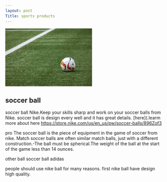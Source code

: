 ```yaml
---
layout: post
Title: sports products
---
```


![soccer ](/images/soccer.jpeg)

## soccer ball 

soccer ball Nike.Keep your skills sharp and work on your soccer balls from Nike. soccer ball is design every well and it has great details. 
[here](.learm more about here https://store.nike.com/us/en_us/pw/soccer-balls/896Zof3

pro
The soccer ball is the  piece of equipment in the game of soccer from nike. Match soccer balls are often similar  match balls, just with a different construction.-The ball must be spherical.The weight of the ball at the start of the game less than 14 ounces.

other ball
soccer ball adidas

people should use nike ball for many reasons.
first nike ball have design high quality.


